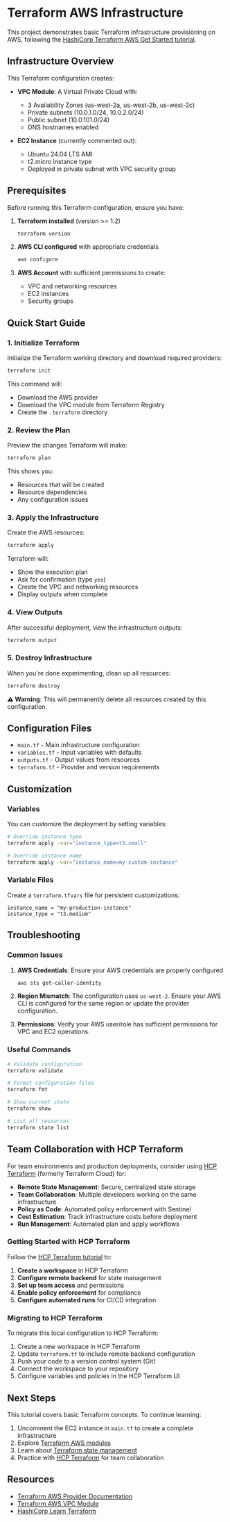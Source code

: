 # Terraform AWS Infrastructure

This project demonstrates basic Terraform infrastructure provisioning on AWS, following the [HashiCorp Terraform AWS Get Started tutorial](https://developer.hashicorp.com/terraform/tutorials/aws-get-started/aws-create).

## Infrastructure Overview

This Terraform configuration creates:

- **VPC Module**: A Virtual Private Cloud with:
  - 3 Availability Zones (us-west-2a, us-west-2b, us-west-2c)
  - Private subnets (10.0.1.0/24, 10.0.2.0/24)
  - Public subnet (10.0.101.0/24)
  - DNS hostnames enabled

- **EC2 Instance** (currently commented out):
  - Ubuntu 24.04 LTS AMI
  - t2.micro instance type
  - Deployed in private subnet with VPC security group

## Prerequisites

Before running this Terraform configuration, ensure you have:

1. **Terraform installed** (version >= 1.2)
   ```bash
   terraform version
   ```

2. **AWS CLI configured** with appropriate credentials
   ```bash
   aws configure
   ```

3. **AWS Account** with sufficient permissions to create:
   - VPC and networking resources
   - EC2 instances
   - Security groups

## Quick Start Guide

### 1. Initialize Terraform

Initialize the Terraform working directory and download required providers:

```bash
terraform init
```

This command will:
- Download the AWS provider
- Download the VPC module from Terraform Registry
- Create the `.terraform` directory

### 2. Review the Plan

Preview the changes Terraform will make:

```bash
terraform plan
```

This shows you:
- Resources that will be created
- Resource dependencies
- Any configuration issues

### 3. Apply the Infrastructure

Create the AWS resources:

```bash
terraform apply
```

Terraform will:
- Show the execution plan
- Ask for confirmation (type `yes`)
- Create the VPC and networking resources
- Display outputs when complete

### 4. View Outputs

After successful deployment, view the infrastructure outputs:

```bash
terraform output
```

### 5. Destroy Infrastructure

When you're done experimenting, clean up all resources:

```bash
terraform destroy
```

**⚠️ Warning**: This will permanently delete all resources created by this configuration.

## Configuration Files

- `main.tf` - Main infrastructure configuration
- `variables.tf` - Input variables with defaults
- `outputs.tf` - Output values from resources
- `terraform.tf` - Provider and version requirements

## Customization

### Variables

You can customize the deployment by setting variables:

```bash
# Override instance type
terraform apply -var="instance_type=t3.small"

# Override instance name
terraform apply -var="instance_name=my-custom-instance"
```

### Variable Files

Create a `terraform.tfvars` file for persistent customizations:

```hcl
instance_name = "my-production-instance"
instance_type = "t3.medium"
```

## Troubleshooting

### Common Issues

1. **AWS Credentials**: Ensure your AWS credentials are properly configured
   ```bash
   aws sts get-caller-identity
   ```

2. **Region Mismatch**: The configuration uses `us-west-2`. Ensure your AWS CLI is configured for the same region or update the provider configuration.

3. **Permissions**: Verify your AWS user/role has sufficient permissions for VPC and EC2 operations.

### Useful Commands

```bash
# Validate configuration
terraform validate

# Format configuration files
terraform fmt

# Show current state
terraform show

# List all resources
terraform state list
```

## Team Collaboration with HCP Terraform

For team environments and production deployments, consider using [HCP Terraform](https://cloud.hashicorp.com/products/terraform) (formerly Terraform Cloud) for:

- **Remote State Management**: Secure, centralized state storage
- **Team Collaboration**: Multiple developers working on the same infrastructure
- **Policy as Code**: Automated policy enforcement with Sentinel
- **Cost Estimation**: Track infrastructure costs before deployment
- **Run Management**: Automated plan and apply workflows

### Getting Started with HCP Terraform

Follow the [HCP Terraform tutorial](https://developer.hashicorp.com/terraform/tutorials/aws-get-started/aws-hcp-terraform) to:

1. **Create a workspace** in HCP Terraform
2. **Configure remote backend** for state management
3. **Set up team access** and permissions
4. **Enable policy enforcement** for compliance
5. **Configure automated runs** for CI/CD integration

### Migrating to HCP Terraform

To migrate this local configuration to HCP Terraform:

1. Create a new workspace in HCP Terraform
2. Update `terraform.tf` to include remote backend configuration
3. Push your code to a version control system (Git)
4. Connect the workspace to your repository
5. Configure variables and policies in the HCP Terraform UI

## Next Steps

This tutorial covers basic Terraform concepts. To continue learning:

1. Uncomment the EC2 instance in `main.tf` to create a complete infrastructure
2. Explore [Terraform AWS modules](https://registry.terraform.io/namespaces/terraform-aws-modules)
3. Learn about [Terraform state management](https://developer.hashicorp.com/terraform/language/state)
4. Practice with [HCP Terraform](https://cloud.hashicorp.com/products/terraform) for team collaboration

## Resources

- [Terraform AWS Provider Documentation](https://registry.terraform.io/providers/hashicorp/aws/latest/docs)
- [Terraform AWS VPC Module](https://registry.terraform.io/modules/terraform-aws-modules/vpc/aws/latest)
- [HashiCorp Learn Terraform](https://learn.hashicorp.com/terraform)
